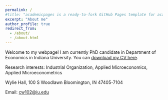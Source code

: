 ```yaml
---
permalink: /
#title: "academicpages is a ready-to-fork GitHub Pages template for academic personal websites"
excerpt: "About me"
author_profile: true
redirect_from: 
  - /about/
  - /about.html
---
```


Welcome to my webpage! I am currently PhD candidate in Department of Economics in Indiana University. You can [download my CV here](/files/cv_ChaoWang_Research_2022.pdf).

Research interests: Industrial Organization, Applied Microeconomics, Applied Microeconometrics

Wylie Hall, 100 S Woodlawn
Bloomington, IN 47405-7104

Email: cw102@iu.edu
